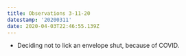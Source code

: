 ```yaml
---
title: Observations 3-11-20
datestamp: '20200311'
date: 2020-04-03T22:46:55.139Z
---
```

- Deciding not to lick an envelope shut, because of COVID.
